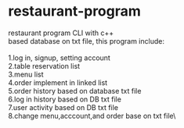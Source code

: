 # restaurant-program
restaurant program CLI with c++\
based database on txt file, this program include:\
\
1.log in, signup, setting account\
2.table reservation list\
3.menu list\
4.order implement in linked list\
5.order history based on database txt file\
6.log in history based on DB txt file\
7.user activity based on DB txt file\
8.change menu,acccount,and order base on txt file\
